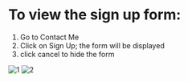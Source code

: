 # To view the sign up form: 
1. Go to Contact Me
2. Click on Sign Up; the form will be displayed
3. click cancel to hide the form

![1](https://user-images.githubusercontent.com/56159764/90169342-778a9a00-dd6c-11ea-968a-adfc60b07b4e.png)
![2](https://user-images.githubusercontent.com/56159764/90169485-a274ee00-dd6c-11ea-9ac0-62ad3af62038.png)
